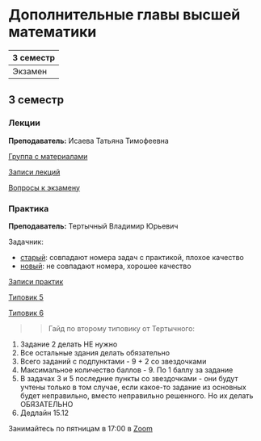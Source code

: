 # Дополнительные главы высшей математики

|3 семестр|
|---|
|Экзамен|

## 3 семестр
### Лекции

**Преподаватель:** Исаева Татьяна Тимофеевна

[Группа с материалами](https://vk.com/club193548696)

[Записи лекций](https://www.youtube.com/playlist?list=PLj7ewET2KEJxltgdxMv23dKzFmztEno1v)

[Вопросы к экзамену](../Files/Sem3MathExam.pdf)

### Практика

**Преподаватель:** Тертычный Владимир Юрьевич

Задачник:
- [старый](../Files/Tertychny/ExerciseBook_v1.pdf): совпадают номера задач с практикой, плохое качество
- [новый](../Files/Tertychny/ExerciseBook_v2.pdf): не совпадают номера, хорошее качество

[Записи практик](https://www.youtube.com/playlist?list=PLj7ewET2KEJwOaxp_g2qVgxIi4TogUfn0)

[Типовик 5](http://mathdep.ifmo.ru/files/library/Tipov6mod.pdf)

[Типовик 6](http://books.ifmo.ru/file/pdf/1076.pdf)

>> Гайд по второму типовику от Тертычного:
1) Задание 2 делать НЕ нужно
2) Все остальные здания делать обязательно
3) Всего заданий с подпунктами - 9 + 2 со звездочками
4) Максимальное количество баллов - 9. По 1 баллу за задание
5) В задачах 3 и 5 последние пункты со звездочками - они будут учтены только в том случае, если какое-то задание из основных будет неправильно, вместо неправильно решенного. Но их делать ОБЯЗАТЕЛЬНО
6) Дедлайн 15.12

Занимайтесь по пятницам в 17:00 в [Zoom](https://itmo.zoom.us/j/87112011683?pwd=ZWNLMTNkSkFQWmh1MTNudnVVN0FZUT09)
